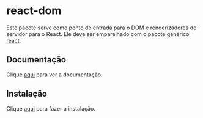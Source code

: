 # react-dom

Este pacote serve como ponto de entrada para o DOM e renderizadores de servidor para o React. Ele deve ser emparelhado com o pacote genérico [react](react.md).

## Documentação

Clique [aqui](https://github.com/facebook/react) para ver a documentação.

## Instalação

Clique [aqui](https://www.npmjs.com/package/react-dom) para fazer a instalação.
